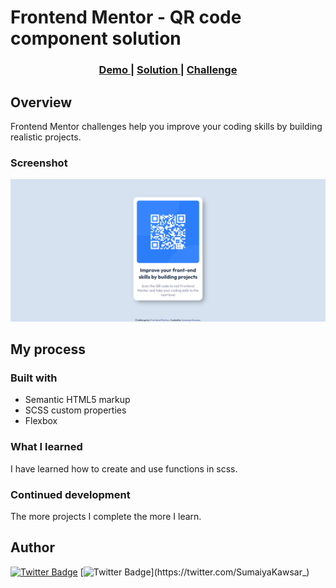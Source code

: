 # Frontend Mentor - QR code component solution

<div align="center">
  <h3>
    <a href="https://sumaiyakawsar.github.io/FrontendMentorsChallenges/Projects/qr-code-component-project/">
      Demo
    </a>
    <span> | </span>
    <a href="https://github.com/sumaiyakawsar/FrontendMentorsChallenges/tree/main/Projects/qr-code-component-project">
      Solution
    </a>
    <span> | </span>
    <a href="https://www.frontendmentor.io/challenges/qr-code-component-iux_sIO_H">
      Challenge
    </a>
  </h3>
</div>




## Overview
 Frontend Mentor challenges help you improve your coding skills by building realistic projects. 

### Screenshot

![Screenshot of the component](/qr-code-component-project/images/screenshot.png)


## My process

### Built with

- Semantic HTML5 markup
- SCSS custom properties
- Flexbox
<!-- - Mobile-first workflow -->

### What I learned
I have learned how to create and use functions in scss.  

### Continued development

The more projects I complete the more I learn. 
 
## Author

<!-- - Website - [Add your name here](https://www.your-site.com) -->

[![Twitter Badge](https://img.shields.io/badge/-_SumaiyaKawsar_-3F54A3?style=plastic&labelColor=3F54A3&logo=frontend-mentor&logoColor=white&link=https://www.frontendmentor.io/profile/sumaiyakawsar)](https://www.frontendmentor.io/profile/sumaiyakawsar) [![Twitter Badge](https://img.shields.io/badge/-_SumaiyaKawsar_-55acee?style=plastic&labelColor=55acee&logo=twitter&logoColor=white&link=https://twitter.com/SumaiyaKawsar_)](https://twitter.com/SumaiyaKawsar_)
